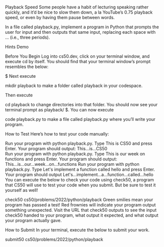 Playback Speed
Some people have a habit of lecturing speaking rather quickly, and it’d be nice to slow them down, a la YouTube’s 0.75 playback speed, or even by having them pause between words.

In a file called playback.py, implement a program in Python that prompts the user for input and then outputs that same input, replacing each space with ... (i.e., three periods).

Hints
Demo

Before You Begin
Log into cs50.dev, click on your terminal window, and execute cd by itself. You should find that your terminal window’s prompt resembles the below:

$
Next execute

mkdir playback
to make a folder called playback in your codespace.

Then execute

cd playback
to change directories into that folder. You should now see your terminal prompt as playback/ $. You can now execute

code playback.py
to make a file called playback.py where you’ll write your program.

How to Test
Here’s how to test your code manually:

Run your program with python playback.py. Type This is CS50 and press Enter. Your program should output:
This...is...CS50    
Run your program with python playback.py. Type This is our week on functions and press Enter. Your program should output:
This...is...our...week...on...functions
Run your program with python playback.py. Type Let's implement a function called hello and press Enter. Your program should output
Let's...implement...a...function...called...hello
You can execute the below to check your code using check50, a program that CS50 will use to test your code when you submit. But be sure to test it yourself as well!

check50 cs50/problems/2022/python/playback
Green smilies mean your program has passed a test! Red frownies will indicate your program output something unexpected. Visit the URL that check50 outputs to see the input check50 handed to your program, what output it expected, and what output your program actually gave.

How to Submit
In your terminal, execute the below to submit your work.

submit50 cs50/problems/2022/python/playback